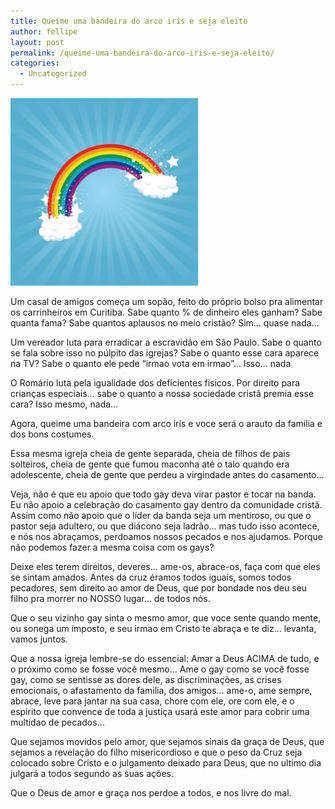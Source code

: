 ```yaml
---
title: Queime uma bandeira do arco iris e seja eleito
author: fellipe
layout: post
permalink: /queime-uma-bandeira-do-arco-iris-e-seja-eleito/
categories:
  - Uncategorized
---
```

[<img alt="arcoiris" src="/img/posts/2014/10/arcoiris-300x300.jpg"  />][1]

Um casal de amigos começa um sopão, feito do próprio bolso pra alimentar os carrinheiros em Curitiba. Sabe quanto % de dinheiro eles ganham? Sabe quanta fama? Sabe quantos aplausos no meio cristão? Sim&#8230; quase nada&#8230;

Um vereador luta para erradicar a escravidão em São Paulo. Sabe o quanto se fala sobre isso no púlpito das igrejas? Sabe o quanto esse cara aparece na TV? Sabe o quanto ele pede &#8220;irmao vota em irmao&#8221;&#8230; Isso&#8230; nada

O Romário luta pela igualidade dos deficientes fisicos. Por direito para crianças especiais&#8230; sabe o quanto a nossa sociedade cristã premia esse cara? Isso mesmo, nada&#8230;

Agora, queime uma bandeira com arco iris e voce será o arauto da familia e dos bons costumes.

Essa mesma igreja cheia de gente separada, cheia de filhos de pais solteiros, cheia de gente que fumou maconha até o talo quando era adolescente, cheia de gente que perdeu a virgindade antes do casamento&#8230;

Veja, não é que eu apoio que todo gay deva virar pastor e tocar na banda. Eu não apoio a celebração do casamento gay dentro da comunidade cristã. Assim como não apoio que o líder da banda seja um mentiroso, ou que o pastor seja adultero, ou que diácono seja ladrão&#8230; mas tudo isso acontece, e nós nos abraçamos, perdoamos nossos pecados e nos ajudamos. Porque não podemos fazer a mesma coisa com os gays?

Deixe eles terem direitos, deveres&#8230; ame-os, abrace-os, faça com que eles se sintam amados. Antes da cruz éramos todos iguais, somos todos pecadores, sem direito ao amor de Deus, que por bondade nos deu seu filho pra morrer no NOSSO lugar&#8230; de todos nós.

Que o seu vizinho gay sinta o mesmo amor, que voce sente quando mente, ou sonega um imposto, e seu irmao em Cristo te abraça e te diz&#8230; levanta, vamos juntos.

Que a nossa igreja lembre-se do essencial: Amar a Deus ACIMA de tudo, e o próximo como se fosse você mesmo&#8230; Ame o gay como se você fosse gay, como se sentisse as dores dele, as discriminações, as crises emocionais, o afastamento da familia, dos amigos&#8230; ame-o, ame sempre, abrace, leve para jantar na sua casa, chore com ele, ore com ele, e o espirito que convence de toda a justiça usará este amor para cobrir uma multidao de pecados&#8230;

Que sejamos movidos pelo amor, que sejamos sinais da graça de Deus, que sejamos a revelação do filho misericordioso e que o peso da Cruz seja colocado sobre Cristo e o julgamento deixado para Deus, que no ultimo dia julgará a todos segundo as suas ações.

Que o Deus de amor e graça nos perdoe a todos, e nos livre do mal.

 [1]: /img/posts/2014/10/arcoiris.jpg